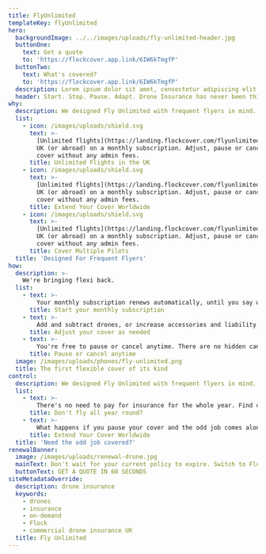 ```yaml
---
title: FlyUnlimited
templateKey: flyUnlimited
hero:
  backgroundImage: ../../images/uploads/fly-unlimited-header.jpg
  buttonOne:
    text: Get a quote
    to: 'https://flockcover.app.link/6IW6kTmgfP'
  buttonTwo:
    text: What's covered?
    to: 'https://flockcover.app.link/6IW6kTmgfP'
  description: Lorem ipsum dolor sit amet, consectetur adipiscing elit. Sed tempor imperdiet finibus. Suspendisse in dapibus mi, non congue leo. Aliquam ac arcu quis dui laoreet feugiat.
  header: Start. Stop. Pause. Adapt. Drone Insurance has never been this flexible.
why:
  description: We designed Fly Unlimited with frequent flyers in mind. You'll receive the benefits you'd expect from an annual policy - without the commitment.
  list:
    - icon: /images/uploads/shield.svg
      text: >-
        [Unlimited flights](https://landing.flockcover.com/flyunlimited/) in the
        UK (or abroad) on a monthly subscription. Adjust, pause or cancel your
        cover without any admin fees.
      title: Unlimited Flights in the UK      
    - icon: /images/uploads/shield.svg
      text: >-
        [Unlimited flights](https://landing.flockcover.com/flyunlimited/) in the
        UK (or abroad) on a monthly subscription. Adjust, pause or cancel your
        cover without any admin fees.
      title: Extend Your Cover Worldwide
    - icon: /images/uploads/shield.svg
      text: >-
        [Unlimited flights](https://landing.flockcover.com/flyunlimited/) in the
        UK (or abroad) on a monthly subscription. Adjust, pause or cancel your
        cover without any admin fees.
      title: Cover Multiple Pilots
  title: 'Designed For Frequent Flyers'
how:
  description: >-
    We're bringing flexi back.
  list:
    - text: >-
        Your monthly subscription renews automatically, until you say when.
      title: Start your monthly subscription
    - text: >-
        Add and subtract drones, or increase accessories and liability limits when needed.
      title: Adjust your cover as needed
    - text: >-
        You're free to pause or cancel anytime. There are no hidden cancellation fees.
      title: Pause or cancel anytime
  image: /images/uploads/phones/fly-unlimited.png
  title: The first flexible cover of its kind
control:
  description: We designed Fly Unlimited with frequent flyers in mind. You'll receive the benefits you'd expect from an annual policy - without the commitment.
  list:
    - text: >-
        There's no need to pay for insurance for the whole year. Find out how much you could save over the course of the year by using our calculator below.
      title: Don't fly all year round?
    - text: >-
        What happens if you pause your cover and the odd job comes along? No problem. Switch to a Pay-As-You-Fly policy if and when you need to.
      title: Extend Your Cover Worldwide
  title: 'Need the odd job covered?'
renewalBanner:
  image: /images/uploads/renewal-drone.jpg
  mainText: Don't wait for your current policy to expire. Switch to Flock today.
  buttonText: GET A QUOTE IN 60 SECONDS 
siteMetadataOverride:
  description: drone insurance
  keywords:
    - drones
    - insurance
    - on-demand
    - Flock
    - commercial drone insurance UK
  title: Fly Unlimited
---
```

